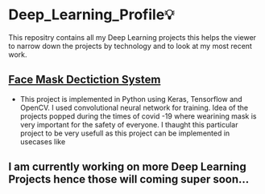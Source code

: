 # Deep_Learning_Profile💡
This repositry contains all my Deep Learning projects this helps the viewer to narrow down the projects by technology and to look at my most recent work.

## [Face Mask Dectiction System](https://github.com/pratiktiwari1212/Face_Mask_Detection)
- This project is implemented in Python using Keras, Tensorflow and OpenCV. I used convolutional neural network for training. Idea of the projects popped during the times of covid -19 where wearining mask is very important for the safety of everyone. I thaught this particular project to be very usefull as this project can be implemented in usecases like

## I am currently working on more Deep Learning Projects hence those will coming super soon...
